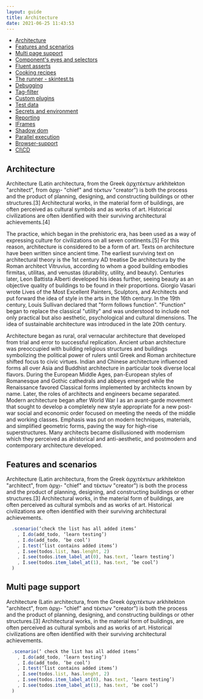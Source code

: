 ```yaml
---
layout: guide
title: Architecture
date: 2021-06-25 11:43:53
---
```


* [Architecture](#Architecture)
* [Features and scenarios](#Features-and-scenarios)
* [Multi page support](#Multi-page-support)
* [Component's eyes and selectors](#Component-eyes)
* [Fluent asserts](#Fluent-asserts)
* [Cooking recipes](#Cooking-recipes)
* [The runner - skintest.ts](#The-runner)
* [Debugging](#Debugging)
* [Tag-filter](#Tag-filter)
* [Custom plugins](#Custom-plugins)
* [Test data](#Test-data)
* [Secrets and environment](#Secrets-and-environment)
* [Reporting](#Reporting)
* [IFrames](#IFrames)
* [Shadow dom](#Shadow-dom)
* [Parallel execution](#Parallel-execution)
* [Browser-support](#Browser-support)
* [CI\CD](#CI\CD)

<div class="guide__article">

## Architecture

Architecture (Latin architectura, from the Greek ἀρχιτέκτων arkhitekton "architect", from ἀρχι- "chief" and τέκτων "creator") is both the process and the product of planning, designing, and constructing buildings or other structures.[3] Architectural works, in the material form of buildings, are often perceived as cultural symbols and as works of art. Historical civilizations are often identified with their surviving architectural achievements.[4]

The practice, which began in the prehistoric era, has been used as a way of expressing culture for civilizations on all seven continents.[5] For this reason, architecture is considered to be a form of art. Texts on architecture have been written since ancient time. The earliest surviving text on architectural theory is the 1st century AD treatise De architectura by the Roman architect Vitruvius, according to whom a good building embodies firmitas, utilitas, and venustas (durability, utility, and beauty). Centuries later, Leon Battista Alberti developed his ideas further, seeing beauty as an objective quality of buildings to be found in their proportions. Giorgio Vasari wrote Lives of the Most Excellent Painters, Sculptors, and Architects and put forward the idea of style in the arts in the 16th century. In the 19th century, Louis Sullivan declared that "form follows function". "Function" began to replace the classical "utility" and was understood to include not only practical but also aesthetic, psychological and cultural dimensions. The idea of sustainable architecture was introduced in the late 20th century.

Architecture began as rural, oral vernacular architecture that developed from trial and error to successful replication. Ancient urban architecture was preoccupied with building religious structures and buildings symbolizing the political power of rulers until Greek and Roman architecture shifted focus to civic virtues. Indian and Chinese architecture influenced forms all over Asia and Buddhist architecture in particular took diverse local flavors. During the European Middle Ages, pan-European styles of Romanesque and Gothic cathedrals and abbeys emerged while the Renaissance favored Classical forms implemented by architects known by name. Later, the roles of architects and engineers became separated. Modern architecture began after World War I as an avant-garde movement that sought to develop a completely new style appropriate for a new post-war social and economic order focused on meeting the needs of the middle and working classes. Emphasis was put on modern techniques, materials, and simplified geometric forms, paving the way for high-rise superstructures. Many architects became disillusioned with modernism which they perceived as ahistorical and anti-aesthetic, and postmodern and contemporary architecture developed.

## Features and scenarios

Architecture (Latin architectura, from the Greek ἀρχιτέκτων arkhitekton "architect", from ἀρχι- "chief" and τέκτων "creator") is both the process and the product of planning, designing, and constructing buildings or other structures.[3] Architectural works, in the material form of buildings, are often perceived as cultural symbols and as works of art. Historical civilizations are often identified with their surviving architectural achievements.

<div class="overflow">

```typescript
  .scenario(‘check the list has all added items’
    , I.do(add_todo, ‘learn testing’)
    , I.do(add_todo, ‘be cool’)
    , I.test(‘list contains added items’)
    , I.see(todos.list, has.lenght, 2)
    , I.see(todos.item_label_at(0), has.text, ‘learn testing’)
    , I.see(todos.item_label_at(1), has.text, ‘be cool’)
  )
```
</div>

## Multi page support 

Architecture (Latin architectura, from the Greek ἀρχιτέκτων arkhitekton "architect", from ἀρχι- "chief" and τέκτων "creator") is both the process and the product of planning, designing, and constructing buildings or other structures.[3] Architectural works, in the material form of buildings, are often perceived as cultural symbols and as works of art. Historical civilizations are often identified with their surviving architectural achievements.

<div class="overflow">

```typescript
  .scenario(‘ check the list has all added items’
    , I.do(add_todo, ‘learn testing’)
    , I.do(add_todo, ‘be cool’)
    , I.test(‘list contains added items’)
    , I.see(todos.list, has.lenght, 2)
    , I.see(todos.item_label_at(0), has.text, ‘learn testing’)
    , I.see(todos.item_label_at(1), has.text, ‘be cool’)
  )
```
</div>

</div>